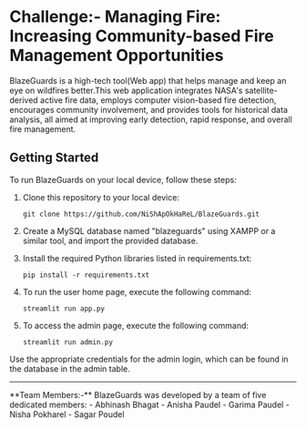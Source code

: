 # Challenge:- Managing Fire: Increasing Community-based Fire Management Opportunities
BlazeGuards is a high-tech tool(Web app) that helps manage and keep an eye on wildfires better.This web application integrates NASA's satellite-derived active fire data, employs computer vision-based fire detection, encourages community involvement, and provides tools for historical data analysis, all aimed at improving early detection, rapid response, and overall fire management.


## Getting Started

To run BlazeGuards on your local device, follow these steps:

1. Clone this repository to your local device:
   ```
   git clone https://github.com/NiShApOkHaReL/BlazeGuards.git

2. Create a MySQL database named "blazeguards" using XAMPP or a similar tool, and import the provided database.

3. Install the required Python libraries listed in requirements.txt:

   ```
   pip install -r requirements.txt

4. To run the user home page, execute the following command:

   ```
   streamlit run app.py

5. To access the admin page, execute the following command:

   ```
   streamlit run admin.py
Use the appropriate credentials for the admin login, which can be found in the database in the admin table.

<hr>
**Team Members:-**
BlazeGuards was developed by a team of five dedicated members:
- Abhinash Bhagat
- Anisha Paudel
- Garima Paudel
- Nisha Pokharel
- Sagar Poudel



